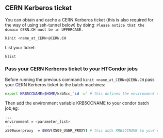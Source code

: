 ## CERN Kerberos ticket

You can obtain and cache a CERN Kerberos ticket (this is also required for the
way of using ssh-tunnel below) by doing:
`Please notice that the domain CERN.CH must be in UPPERCASE.`

```bash
kinit <name_at_CERN>@CERN.CH
```

List your ticket:

```bash
klist
```

### Pass your CERN Kerberos ticket to your HTCondor jobs

Before running the previous command `kinit <name_at_CERN>@CERN.CH` pass your
CERN Kerberos ticket to the batch machines:

```bash
export KRB5CCNAME=$HOME/krb5cc_`id -u` # this defines the environment variable `KRB5CCNAME`$
```

Then add the environment variable KRB5CCNAME to your condor batch job,eg:

```bash
...
environment = <parameter_list>
...
x509userproxy  = $ENV(X509_USER_PROXY) # this adds KRB5CCNAME to your condor batch job.
```
